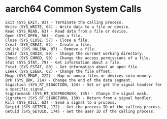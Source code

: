 # aarch64 Common System Calls


    Exit (SYS_EXIT, 93) - Terminate the calling process.
    Write (SYS_WRITE, 64) - Write data to a file or device.
    Read (SYS_READ, 63) - Read data from a file or device.
    Open (SYS_OPEN, 56) - Open a file.
    Close (SYS_CLOSE, 57) - Close a file.
    Creat (SYS_CREAT, 62) - Create a file.
    Unlink (SYS_UNLINK, 87) - Remove a file.
    Chdir (SYS_CHDIR, 80) - Change the current working directory.
    Chmod (SYS_CHMOD, 90) - Change the access permissions of a file.
    Stat (SYS_STAT, 79) - Get information about a file.
    Fstat (SYS_FSTAT, 80) - Get information about an open file.
    Lseek (SYS_LSEEK, 62) - Change the file offset.
    Mmap (SYS_MMAP, 222) - Map or unmap files or devices into memory.
    Brk (SYS_BRK, 214) - Change the end of the data segment.
    Sigaction (SYS_RT_SIGACTION, 134) - Set or get the signal handler for a specific signal.
    Sigprocmask (SYS_RT_SIGPROCMASK, 135) - Change the signal mask.
    Sigreturn (SYS_RT_SIGRETURN, 139) - Return from a signal handler.
    Kill (SYS_KILL, 62) - Send a signal to a process.
    Getpid (SYS_GETPID, 172) - Get the process ID of the calling process.
    Getuid (SYS_GETUID, 174) - Get the user ID of the calling process.

